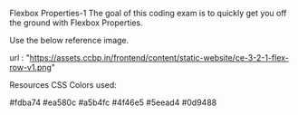 Flexbox Properties-1
The goal of this coding exam is to quickly get you off the ground with Flexbox Properties.

Use the below reference image.

url : "https://assets.ccbp.in/frontend/content/static-website/ce-3-2-1-flex-row-v1.png"

Resources
CSS Colors used:

#fdba74
#ea580c
#a5b4fc
#4f46e5
#5eead4
#0d9488
